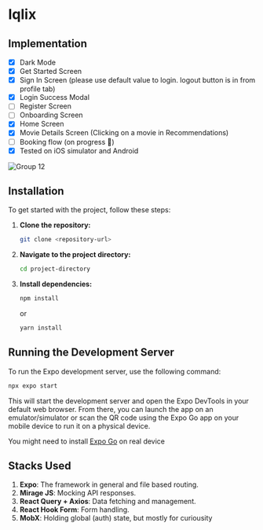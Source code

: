 # Iqlix

## Implementation

- [x] Dark Mode
- [x] Get Started Screen
- [x] Sign In Screen (please use default value to login. logout button is in from profile tab)
- [x] Login Success Modal
- [ ] Register Screen
- [ ] Onboarding Screen
- [x] Home Screen
- [x] Movie Details Screen (Clicking on a movie in Recommendations)
- [ ] Booking flow (on progress 🚀)
- [x] Tested on iOS simulator and Android

![Group 12](https://github.com/zulvkr/try-expo/assets/25371085/f3eff6c5-4074-427c-98fa-0b9b688b764a)

## Installation

To get started with the project, follow these steps:

1. **Clone the repository:**

   ```bash
   git clone <repository-url>
   ```

2. **Navigate to the project directory:**

   ```bash
   cd project-directory
   ```

3. **Install dependencies:**

   ```bash
   npm install
   ```

   or

   ```bash
   yarn install
   ```

## Running the Development Server

To run the Expo development server, use the following command:

```bash
npx expo start
```

This will start the development server and open the Expo DevTools in your default web browser. From there, you can launch the app on an emulator/simulator or scan the QR code using the Expo Go app on your mobile device to run it on a physical device.

You might need to install [Expo Go](https://docs.expo.dev/get-started/expo-go/) on real device

## Stacks Used

1. **Expo**: The framework in general and file based routing.
2. **Mirage JS**: Mocking API responses.
3. **React Query + Axios**: Data fetching and management.
4. **React Hook Form**: Form handling.
5. **MobX**: Holding global (auth) state, but mostly for curiousity
